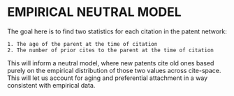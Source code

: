 EMPIRICAL NEUTRAL MODEL
=======================


The goal here is to find two statistics for each citation in the patent network:

	1. The age of the parent at the time of citation
	2. The number of prior cites to the parent at the time of citation

This will inform a neutral model, where new patents cite old ones based purely on the empirical distribution of those two values across cite-space. This will let us account for aging and preferential attachment in a way consistent with empirical data.